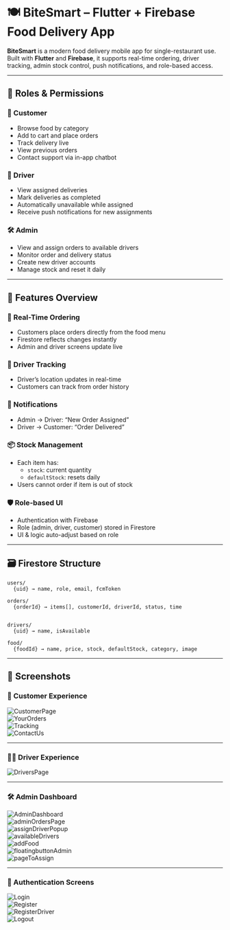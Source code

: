 # 🍽️ BiteSmart – Flutter + Firebase Food Delivery App

**BiteSmart** is a modern food delivery mobile app for single-restaurant use.  
Built with **Flutter** and **Firebase**, it supports real-time ordering, driver tracking, admin stock control, push notifications, and role-based access.

---

## 👥 Roles & Permissions

### 👤 Customer
- Browse food by category
- Add to cart and place orders
- Track delivery live
- View previous orders
- Contact support via in-app chatbot

### 🚚 Driver
- View assigned deliveries
- Mark deliveries as completed
- Automatically unavailable while assigned
- Receive push notifications for new assignments

### 🛠️ Admin
- View and assign orders to available drivers
- Monitor order and delivery status
- Create new driver accounts
- Manage stock and reset it daily

---

## 🧠 Features Overview

### 🛒 Real-Time Ordering
- Customers place orders directly from the food menu
- Firestore reflects changes instantly
- Admin and driver screens update live

### 📍 Driver Tracking
- Driver’s location updates in real-time
- Customers can track from order history

### 🔔 Notifications
- Admin → Driver: “New Order Assigned”
- Driver → Customer: “Order Delivered”

### 📦 Stock Management
- Each item has:
  - `stock`: current quantity
  - `defaultStock`: resets daily
- Users cannot order if item is out of stock

### 🛡️ Role-based UI
- Authentication with Firebase
- Role (admin, driver, customer) stored in Firestore
- UI & logic auto-adjust based on role

---

## 🗃️ Firestore Structure

```plaintext
users/
  {uid} → name, role, email, fcmToken

orders/
  {orderId} → items[], customerId, driverId, status, time


drivers/
  {uid} → name, isAvailable

food/
  {foodId} → name, price, stock, defaultStock, category, image
```
---

## 📸 Screenshots

### 🧑 Customer Experience

![CustomerPage](screenshots/CustomerPage.png)  
![YourOrders](screenshots/YourOrders.png)  
![Tracking](screenshots/Tracking.png)  
![ContactUs](screenshots/contactus.png)

---

### 🧑‍✈️ Driver Experience

![DriversPage](screenshots/DriversPage.png)

---

### 🛠️ Admin Dashboard

![AdminDashboard](screenshots/AdminDashboard.png)  
![adminOrdersPage](screenshots/adminOrdersPage.png)  
![assignDriverPopup](screenshots/assignDriverPopup.png)  
![availableDrivers](screenshots/availableDrivers.png)  
![addFood](screenshots/addFood.png)  
![floatingbuttonAdmin](screenshots/floatingbuttonAdmin.png)  
![pageToAssign](screenshots/pageToAssign.png)

---

### 🔐 Authentication Screens

![Login](screenshots/Login.png)  
![Register](screenshots/Register.png)  
![RegisterDriver](screenshots/RegisterDriver.png)  
![Logout](screenshots/logout.png)
